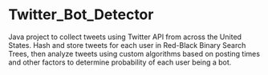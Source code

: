# Twitter_Bot_Detector
Java project to collect tweets using Twitter API from across the United States. Hash and store tweets for each user in Red-Black Binary Search Trees, then analyze tweets using custom algorithms based on posting times and other factors to determine probability of each user being a bot.
